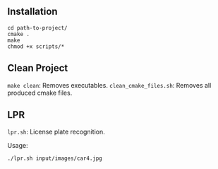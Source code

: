 Installation
------------
```
cd path-to-project/
cmake .
make
chmod +x scripts/*
```

Clean Project
-------------
`make clean`: Removes executables.
`clean_cmake_files.sh`: Removes all produced cmake files.

LPR
-------
`lpr.sh`: License plate recognition.

Usage:
```
./lpr.sh input/images/car4.jpg
```
